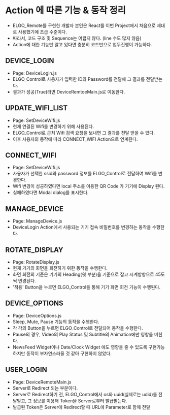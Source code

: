 # Action 에 따른 기능 & 동작 정리
  * ELGO_Remote를 구현한 개발자 본인은 React를 이번 Project에서 처음으로 제대로 사용했기에 초급 수준이다.
  * 따라서, 코드 구조 및 Sequence는 어렵지 않다. (line 수도 많지 않음)
  * Action에 대한 기능만 알고 있다면 충분히 코드만으로 업무진행이 가능하다.

## DEVICE_LOGIN
  * Page: DeviceLogin.js
  * ELGO_Control로 사용자가 입력한 ID와 Password를 전달해 그 결과를 전달받는다.
  * 결과가 성공(True)라면 DeviceRemtoeMain.js로 이동한다.

## UPDATE_WIFI_LIST
  * Page: SetDeviceWifi.js
  * 현재 연결된 Wifi를 변경하기 위해 사용된다.
  * ELGO_Control로 근처 Wifi 검색 요청을 보내면 그 결과를 전달 받을 수 있다.
  * 이후 사용자의 동작에 따라 CONNECT_WIFI Action으로 연계된다.

## CONNECT_WIFI
  * Page: SetDeviceWifi.js
  * 사용자가 선택한 ssid와 password 정보를 ELGO_Control로 전달하여 Wifi를 변경한다.
  * Wifi 변경이 성공하였다면 local 주소를 이용한 QR Code 가 기기에 Display 된다.
  * 실패하였다면 Modal dialog를 표시한다.


## MANAGE_DEVICE
  * Page: ManageDevice.js
  * DeviceLogin Action에서 사용되는 기기 접속 비밀번호를 변경하는 동작을 수행한다.


## ROTATE_DISPLAY
  * Page: RotateDisplay.js
  * 현재 기기의 화면을 회전하기 위한 동작을 수행한다.
  * 화면 회전의 기준은 기기의 Heading(윗 부분)을 기준으로 잡고 시계방향으로 45도씩 변경된다.
  * '적용' Button을 누르면 ELGO_Control을 통해 기기 화면 회전 기능이 수행된다.

## DEVICE_OPTIONS
  * Page: DeviceOptions.js
  * Sleep, Mute, Pause 기능의 동작을 수행한다.
  * 각 각의 Button을 누르면 ELGO_Control로 전달되어 동작을 수행한다.
  * Pause의 경우, Video의 Play Status 및 Subtitle의 Animation에만 영향을 미친다.
  * NewsFeed Widget이나 Date/Clock Widget 에도 영향을 줄 수 있도록 구현가능하지만 동작이 부자연스러울 것 같아 구현하지 않았다.


## USER_LOGIN
  * Page: DeviceRemoteMain.js
  * Server로 Redirect 되는 부분이다.
  * Server로 Redirect하기 전, ELGO_Control에서 os와 uuid(실제로는 udid)를 전달받고, 그 정보를 이용해 Token을 Server로부터 발급받는다.
  * 발급된 Token은 Server에 Redirect할 때 URL에 Parameter로 함께 전달
